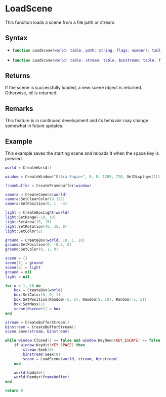 # LoadScene

This function loads a scene from a file path or stream.

## Syntax

- ```lua
  function LoadScene(world: table, path: string, flags: number): table
  ```
  
- ```lua
  function LoadScene(world: table, stream: table, binstream: table, flags: number): table
  ```

## Returns

If the scene is successfully loaded, a new scene object is returned. Otherwise, nil is returned.

## Remarks

This feature is in continued development and its behavior may change somewhat in future updates.

## Example

This example saves the starting scene and reloads it when the space key is pressed.

```lua
world = CreateWorld()

window = CreateWindow("Ultra Engine", 0, 0, 1280, 720, GetDisplays()[1], WINDOW_CENTER | WINDOW_TITLEBAR)

framebuffer = CreateFramebuffer(window)

camera = CreateCamera(world)
camera:SetClearColor(0.125)
camera:SetPosition(0, 1, -4)

light = CreateBoxLight(world)
light:SetRange(-10, 10)
light:SetArea(15, 15)
light:SetRotation(45, 35, 0)
light:SetColor(2)

ground = CreateBox(world, 10, 1, 10)
ground:SetPosition(0, -0.5, 0)
ground:SetColor(0, 1, 0)

scene = {}
scene[1] = ground
scene[2] = light
ground = nil
light = nil

for n = 1, 10 do
    box = CreateBox(world)
    box:SetColor(0, 0, 1)
    box:SetPosition(Random(-5, 5), Random(5, 10), Random(-5, 5))
    box:SetMass(1)
    scene[#scene+1] = box
end

stream = CreateBufferStream()
binstream = CreateBufferStream()
scene.Save(stream, binstream)

while window:Closed() == false and window:KeyDown(KEY_ESCAPE) == false do
    if window:KeyHit(KEY_SPACE) then
        stream:Seek(0)
        binstream:Seek(0)
        scene = LoadScene(world, stream, binstream)
    end

    world:Update()
    world:Render(framebuffer)
end

return 0
```
